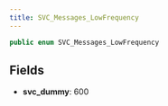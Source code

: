```yaml
---
title: SVC_Messages_LowFrequency
---
```


```csharp
public enum SVC_Messages_LowFrequency
```

## Fields

- **svc_dummy**: 600

